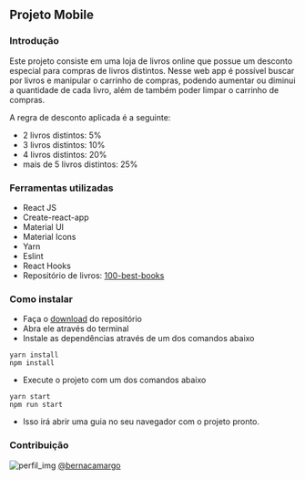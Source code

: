 ## Projeto Mobile

### Introdução
Este projeto consiste em uma loja de livros online que possue um desconto especial para compras de livros distintos. Nesse web app é possível buscar por livros e manipular o carrinho de compras, podendo aumentar ou diminui a quantidade de cada livro, além de também poder limpar o carrinho de compras.

A regra de desconto aplicada é a seguinte:
- 2 livros distintos: 5%
- 3 livros distintos: 10%
- 4 livros distintos: 20%
- mais de 5 livros distintos: 25%

### Ferramentas utilizadas
- React JS
- Create-react-app
- Material UI
- Material Icons
- Yarn
- Eslint
- React Hooks
- Repositório de livros: [100-best-books](https://github.com/benoitvallon/100-best-books)

### Como instalar
- Faça o [download](https://github.com/bernacamargo/Projeto-Mobile/archive/master.zip) do repositório
- Abra ele através do terminal
- Instale as dependências através de um dos comandos abaixo
```
yarn install
npm install
```
- Execute o projeto com um dos comandos abaixo

```
yarn start
npm run start
```
- Isso irá abrir uma guia no seu navegador com o projeto pronto.

### Contribuição

![perfil_img](https://avatars3.githubusercontent.com/u/17216894?s=25&u=cd5b794ddb3178e80110945f204d555ebcb54ff5&v=4) 
[@bernacamargo](https://github.com/bernacamargo)